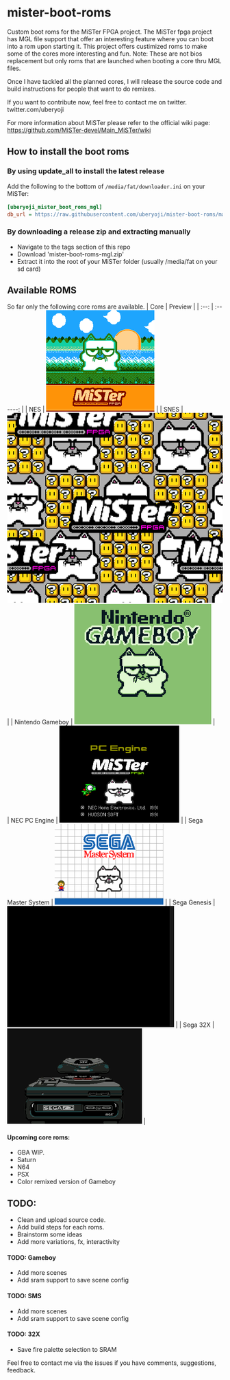 # mister-boot-roms
Custom boot roms for the MiSTer FPGA project.
The MiSTer fpga project has MGL file support that offer an interesting feature where you can boot into a rom upon starting it.
This project offers custimized roms to make some of the cores more interesting and fun.
Note: These are not bios replacement but only roms that are launched when booting a core thru MGL files.

Once I have tackled all the planned cores, I will release the source code and build instructions for people that want to do remixes.

If you want to contribute now, feel free to contact me on twitter. twitter.com/uberyoji

For more information about MiSTer please refer to the official wiki page: https://github.com/MiSTer-devel/Main_MiSTer/wiki

## How to install the boot roms

### By using update_all to install the latest release
Add the following to the bottom of `/media/fat/downloader.ini` on your MiSTer:
```ini
[uberyoji_mister_boot_roms_mgl]
db_url = https://raw.githubusercontent.com/uberyoji/mister-boot-roms/main/db/uberyoji_mister_boot_roms_mgl.json
```
### By downloading a release zip and extracting manually
- Navigate to the tags section of this repo
- Download 'mister-boot-roms-mgl.zip'
- Extract it into the root of your MiSTer folder (usually /media/fat on your sd card)
## Available ROMS
So far only the following core roms are available.
| Core | Preview |
| :--: | :------: |
| NES | ![NES](Images/NES.gif) | 
| SNES | ![SNES](Images/snes.gif) | 
| Nintendo Gameboy | ![Gameboy](Images/gameboy.gif) |  
| NEC PC Engine | ![PCE](Images/pce.gif) | 
| Sega Master System | ![SMS](Images/sms.gif) | 
| Sega Genesis | ![Genesis](Images/genesis.gif) | 
| Sega 32X | ![32X](Images/32x.gif) |  

#### Upcoming core roms:
- GBA WIP.
- Saturn
- N64
- PSX
- Color remixed version of Gameboy

## TODO:
- Clean and upload source code.
- Add build steps for each roms.
- Brainstorm some ideas
- Add more variations, fx, interactivity

#### TODO: Gameboy
- Add more scenes
- Add sram support to save scene config

#### TODO: SMS
- Add more scenes
- Add sram support to save scene config

#### TODO: 32X
- Save fire palette selection to SRAM
 

Feel free to contact me via the issues if you have comments, suggestions, feedback.
